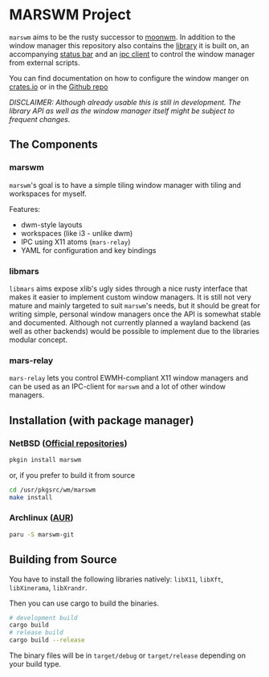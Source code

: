 # MARSWM Project
`marswm` aims to be the rusty successor to [moonwm](https://github.com/jzbor/moonwm).
In addition to the window manager this repository also contains the [library](./libmars) it is built on, an accompanying [status bar](./marsbar) and an [ipc client](./mars-relay) to control the window manager from external scripts.

You can find documentation on how to configure the window manger on [crates.io](https://docs.rs/crate/marswm) or in the [Github repo](https://github.com/jzbor/marswm/tree/master/marswm/README.md)

*DISCLAIMER: Although already usable this is still in development. The library API as well as the window manager itself might be subject to frequent changes.*

## The Components

### marswm

`marswm`'s goal is to have a simple tiling window manager with tiling and workspaces for myself.

Features:
* dwm-style layouts
* workspaces (like i3 - unlike dwm)
* IPC using X11 atoms (`mars-relay`)
* YAML for configuration and key bindings

### libmars

`libmars` aims expose xlib's ugly sides through a nice rusty interface that makes it easier to implement custom window managers.
It is still not very mature and mainly targeted to suit `marswm`'s needs, but it should be great for writing simple, personal window managers once the API is somewhat stable and documented.
Although not currently planned a wayland backend (as well as other backends) would be possible to implement due to the libraries modular concept.

### mars-relay

`mars-relay` lets you control EWMH-compliant X11 window managers and can be used as an IPC-client for `marswm` and a lot of other window managers.


## Installation (with package manager)

### NetBSD ([Official repositories])

```sh
pkgin install marswm
```

or, if you prefer to build it from source

```sh
cd /usr/pkgsrc/wm/marswm
make install
```

### Archlinux ([AUR])

```sh
paru -S marswm-git
```

[Official repositories]: https://pkgsrc.se/wm/marswm/
[AUR]: https://aur.archlinux.org/packages/marswm-git


## Building from Source
You have to install the following libraries natively: `libX11`, `libXft`, `libXinerama`, `libXrandr`.

Then you can use cargo to build the binaries.

```sh
# development build
cargo build
# release build
cargo build --release
```

The binary files will be in `target/debug` or `target/release` depending on your build type.
